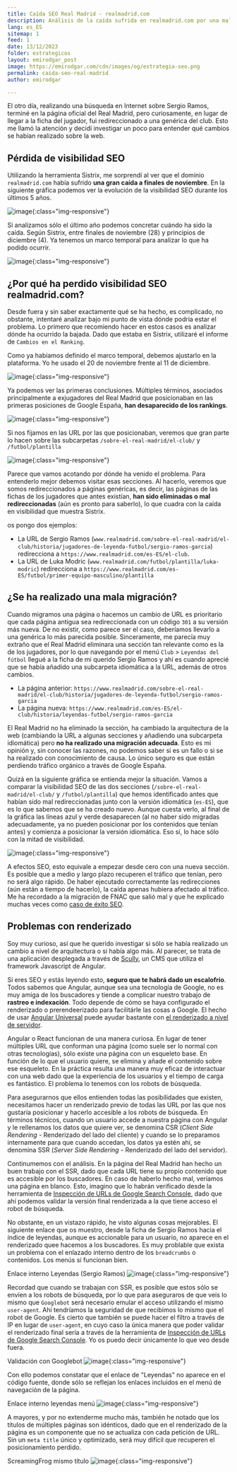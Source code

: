 ```yaml
---
title: Caída SEO Real Madrid - realmadrid.com
description: Análisis de la caída sufrida en realmadrid.com por una mala migración web
lang: es_ES
sitemap: 1
feed: 1
date: 13/12/2023
folder: estrategicos
layout: emirodgar_post
image: https://emirodgar.com/cdn/images/og/estrategia-seo.png
permalink: caida-seo-real-madrid
author: emirodgar

---
```


El otro día, realizando una búsqueda en Internet sobre Sergio Ramos, terminé en la página oficial del Real Madrid, pero curiosamente, en lugar de llegar a la ficha del jugador, fui redireccionado a una genérica del club. Esto me llamó la atención y decidí investigar un poco para entender qué cambios se habían realizado sobre la web.

## Pérdida de visibilidad SEO

Utilizando la herramienta Sistrix, me sorprendí al ver que el dominio `realmadrid.com` había sufrido **una gran caída a finales de noviembre**.
En la siguiente gráfica podemos ver la evolución de la visibilidad SEO durante los últimos 5 años.

![image](https://github.com/Emirodgar/w-emirodgar-com/assets/4302127/a72ad024-54df-47c1-b625-f695d8cb7f65){:class="img-responsive"}

Si analizamos sólo el último año podemos concretar cuándo ha sido la caída. Según Sistrix, entre finales de noviembre (28) y principios de diciembre (4). Ya tenemos un marco temporal para analizar lo que ha podido ocurrir.

![image](https://github.com/Emirodgar/w-emirodgar-com/assets/4302127/d11ea1bf-2943-4fbe-8df2-3515a1d30e11){:class="img-responsive"}

## ¿Por qué ha perdido visibilidad SEO realmadrid.com?

Desde fuera y sin saber exactamente qué se ha hecho, es complicado, no obstante, intentaré analizar bajo mi punto de vista dónde podría estar el problema.
Lo primero que recomiendo hacer en estos casos es analizar dónde ha ocurrido la bajada. Dado que estaba en Sistrix, utilizaré el informe de `Cambios en el Ranking`. 

Como ya habíamos definido el marco temporal, debemos ajustarlo en la plataforma. Yo he usado el 20 de noviembre frente al 11 de diciembre.

![image](https://github.com/Emirodgar/w-emirodgar-com/assets/4302127/aac7da75-37ba-42af-ac19-f506f32f01e5){:class="img-responsive"}

Ya podemos ver las primeras conclusiones. Múltiples términos, asociados principalmente a exjugadores del Real Madrid que posicionaban en las primeras posiciones de Google España, **han desaparecido de los rankings**.

![image](https://github.com/Emirodgar/w-emirodgar-com/assets/4302127/91c813a8-1119-423e-8456-e4977cb2be1b){:class="img-responsive"}

Si nos fijamos en las URL por las que posicionaban, veremos que gran parte lo hacen sobre las subcarpetas `/sobre-el-real-madrid/el-club/` y `/futbol/plantilla`

![image](https://github.com/Emirodgar/w-emirodgar-com/assets/4302127/fa053062-8e3c-4f06-9c5a-f5b692f872d4){:class="img-responsive"}

Parece que vamos acotando por dónde ha venido el problema. Para entenderlo mejor debemos visitar esas secciones. Al hacerlo, veremos que somos redireccionados a páginas genéricas, es decir, las páginas de las fichas de los jugadores que antes existían, **han sido eliminadas o mal redireccionadas** (aún es pronto para saberlo), lo que cuadra con la caída en visibilidad que muestra Sistrix.

os pongo dos ejemplos:

- La URL de Sergio Ramos (`www.realmadrid.com/sobre-el-real-madrid/el-club/historia/jugadores-de-leyenda-futbol/sergio-ramos-garcia`) redirecciona a `https://www.realmadrid.com/es-ES/el-club`.
- La URL de Luka Modric (`www.realmadrid.com/futbol/plantilla/luka-modric`) redirecciona a `https://www.realmadrid.com/es-ES/futbol/primer-equipo-masculino/plantilla`

## ¿Se ha realizado una mala migración?

Cuando migramos una página o hacemos un cambio de URL es prioritario que cada página antigua sea redireccionada con un código `301` a su versión más nueva. De no existir, como parece ser el caso, deberíamos llevarlo a una genérica lo más parecida posible.
Sinceramente, me parecía muy extraño que el Real Madrid eliminara una sección tan relevante como es la de los jugadores, por lo que navegando por el menú `Club` > `Leyendas del fútbol` llegué a la ficha de mi querido Sergio Ramos y ahí es cuando aprecié que se había añadido una subcarpeta idiomática a la URL, además de otros cambios.

- La página anterior: `https://www.realmadrid.com/sobre-el-real-madrid/el-club/historia/jugadores-de-leyenda-futbol/sergio-ramos-garcia`
- La página nueva: `https://www.realmadrid.com/es-ES/el-club/historia/leyendas-futbol/sergio-ramos-garcia`

El Real Madrid no ha eliminado la sección, ha cambiado la arquitectura de la web (cambiando la URL a algunas secciones y añadiendo una subcarpeta idiomática) pero **no ha realizado una migración adecuada**.
Esto es mi opinión y, sin conocer las razones, no podemos saber si es un fallo o si se ha realizado con conocimiento de causa. Lo único seguro es que están perdiendo tráfico orgánico a través de Google España.

Quizá en la siguiente gráfica se entienda mejor la situación.
Vamos a comparar la visibilidad SEO de las dos secciones (`/sobre-el-real-madrid/el-club/` y `/futbol/plantilla`) que hemos identificado antes que habían sido mal redireccionadas junto con la versión idiomática (`es-ES`), que es lo que sabemos que se ha creado nuevo. Aunque cuesta verlo, al final de la gráfica las líneas azul y verde desaparecen (al no haber sido migradas adecuadamente, ya no pueden posicionar por los contenidos que tenían antes) y comienza a posicionar la versión idiomática. Eso sí, lo hace sólo con la mitad de visibilidad.

![image](https://github.com/Emirodgar/w-emirodgar-com/assets/4302127/33f26348-097f-4ca6-991d-8d0ca8cb31ad){:class="img-responsive"}

A efectos SEO, esto equivale a empezar desde cero con una nueva sección. Es posible que a medio y largo plazo recuperen el tráfico que tenían, pero no será algo rápido. De haber ejecutado correctamente las redirecciones (aún están a tiempo de hacerlo), la caída apenas hubiera afectado al tráfico. Me ha recordado a la migración de FNAC que salió mal y que he explicado muchas veces como [caso de éxito SEO](https://emirodgar.com/casos-exito-seo#ecommerce).

## Problemas con renderizado

Soy muy curioso, así que he querido investigar si sólo se había realizado un cambio a nivel de arquitectura o si había algo más.
Al parecer, se trata de una aplicación desplegada a través de [Scully](https://scully.io/), un CMS que utiliza el framework Javascript de Angular. 

Si eres SEO y estás leyendo esto, **seguro que te habrá dado un escalofrío**. Todos sabemos que Angular, aunque sea una tecnología de Google, no es muy amiga de los buscadores y tiende a complicar nuestro trabajo de **rastreo e indexación**. Todo depende de cómo se haya configurado el renderizado o prerendeerizado para facilitárle las cosas a Google. El hecho de usar [Angular Universal](https://blog.angular-university.io/angular-universal/) puede ayudar bastante con [el renderizado a nivel de servidor](https://angular.io/guide/ssr).

Angular o React funcionan de una manera curiosa. En lugar de tener múltiples URL que conforman una página (como suele ser lo normal con otras tecnologías), sólo existe una página con un esqueleto base. En función de lo que el usuario quiere, se elimina y añade el contenido sobre ese esqueleto. En la práctica resulta una manera muy eficaz de interactuar con una web dado que la experiencia de los usuarios y el tiempo de carga es fantástico. El problema lo tenemos con los robots de búsqueda.

Para asegurarnos que ellos entienden todas las posibilidades que existen, necesitamos hacer un renderizado previo de todas las URL por las que nos gustaría posicionar y hacerlo accesible a los robots de búsqueda. En términos técnicos, cuando un usuario accede a nuestra página con Angular y le rellenamos los datos que quiere ver, se denomina CSR (*Client Side Rendering* - Renderizado del lado del cliente) y cuando se lo preparamos internamente para que cuando accedan, los datos ya estén ahí, se denomina SSR (*Server Side Rendering* - Renderizado del lado del servidor).

Continumemos con el análisis. En la página del Real Madrid han hecho un buen trabajo con el SSR, dado que cada URL tiene su propio contenido que es accesible por los buscadores. En caso de haberlo hecho mal, veríamos una página en blanco. Esto, imagino que lo habrán verificado desde la herramienta de [Inspección de URLs de Google Search Console](https://support.google.com/webmasters/answer/9012289?hl=es), dado que ahí podemos validar la versión final renderizada a la que tiene acceso el robot de búsqueda.

No obstante, en un vistazo rápido, he visto algunas cosas mejorables.
El siguiente enlace que os muestro, desde la ficha de Sergio Ramos hacia el índice de leyendas, aunque es accionable para un usuario, no aparece en el renderizado quee hacemos a los buscadores. Es muy problable que exista un problema con el enlazado interno dentro de los `breadcrumbs` o contenidos. Los menús sí funcionan bien. 


Enlace interno Leyendas (Sergio Ramos)
![image](https://github.com/Emirodgar/w-emirodgar-com/assets/4302127/46bbab9a-8e3b-4048-813a-6bf026fbfbfb){:class="img-responsive"}

Recordad que cuando se trabajan con SSR, es posible que estos sólo se envíen a los robots de búsqueda, por lo que para aseguraros de que veis lo mismo que `Googlebot` será necesario emular el acceso utilizando el mismo `user-agent`. Ahí tendríamos la seguridad de que recibimos lo mismo que el robot de Google. Es cierto que también se puede hacer el filtro a través de IP en lugar de `user-agent`, en cuyo caso la única manera que poder validar el renderizado final sería a través de la herramienta de [Inspección de URLs de Google Search Console](https://support.google.com/webmasters/answer/9012289?hl=es). Yo os puedo decir únicamente lo que veo desde fuera.

Validación con Googlebot
![image](https://github.com/Emirodgar/w-emirodgar-com/assets/4302127/4aa1a2b2-af13-4ac2-a9ce-e406d989b047){:class="img-responsive"}

Con ello podemos constatar que el enlace de "Leyendas" no aparece en el código fuente, donde sólo se reflejan los enlaces incluidos en el menú de navegación de la página.


Enlace interno leyendas menú
![image](https://github.com/Emirodgar/w-emirodgar-com/assets/4302127/7e404168-4bf2-4084-bb56-33e666a1d836){:class="img-responsive"}

A mayores, y por no extenderme mucho más, también he notado que los títulos de múltiples páginas son idénticos, dado que en el renderizado de la página es un componente que no se actualiza con cada petición de URL. Sin un `meta title` único y optimizado, será muy difícil que recuperen el posicionamiento perdido.

ScreamingFrog mismo título
![image](https://github.com/Emirodgar/w-emirodgar-com/assets/4302127/67a48584-0368-4381-8ede-43b04573f48d){:class="img-responsive"}






